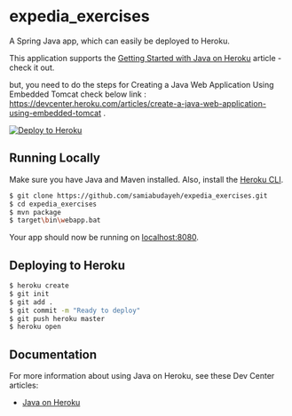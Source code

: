 # expedia_exercises
A Spring Java app, which can easily be deployed to Heroku.

This application supports the [Getting Started with Java on Heroku](https://devcenter.heroku.com/articles/getting-started-with-java) article - check it out.

but, you need to do the steps for Creating a Java Web Application Using Embedded Tomcat check below link :
https://devcenter.heroku.com/articles/create-a-java-web-application-using-embedded-tomcat .

[![Deploy to Heroku](https://www.herokucdn.com/deploy/button.png)](https://heroku.com/deploy)

## Running Locally

Make sure you have Java and Maven installed.  Also, install the [Heroku CLI](https://cli.heroku.com/).

```sh
$ git clone https://github.com/samiabudayeh/expedia_exercises.git
$ cd expedia_exercises
$ mvn package
$ target\bin\webapp.bat
```

Your app should now be running on [localhost:8080](http://localhost:8080).

## Deploying to Heroku

```sh
$ heroku create
$ git init
$ git add .
$ git commit -m "Ready to deploy"
$ git push heroku master
$ heroku open
```

## Documentation

For more information about using Java on Heroku, see these Dev Center articles:

- [Java on Heroku](https://devcenter.heroku.com/categories/java)

